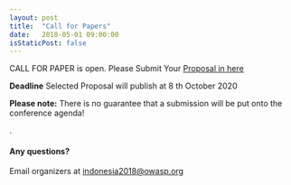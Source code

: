 ```yaml
---
layout: post
title:  "Call for Papers" 
date:   2018-05-01 09:00:00
isStaticPost: false
---
```

CALL FOR PAPER is open. Please Submit Your [Proposal in here](https://s.id/owaspid-cfp-2020)<br>

__Deadline__ Selected Proposal will publish at 8 th October 2020

__Please note:__ There is no guarantee that a submission will be put onto the conference agenda!<br/>

.<br/>

#### Any questions? 
Email organizers at [indonesia2018@owasp.org](mailto:appsec2018@owasp.org)

